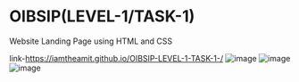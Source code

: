 # OIBSIP(LEVEL-1/TASK-1)
Website Landing Page using HTML and CSS

link-https://iamtheamit.github.io/OIBSIP-LEVEL-1-TASK-1-/
![image](https://github.com/iamtheamit/OIBSIP-LEVEL-1-TASK-1-/assets/139254857/6682940d-2a6e-4885-b6da-56c4c3de8227)
![image](https://github.com/iamtheamit/OIBSIP-LEVEL-1-TASK-1-/assets/139254857/e929c1fe-5282-4ef4-ab01-70138505ba02)
![image](https://github.com/iamtheamit/OIBSIP-LEVEL-1-TASK-1-/assets/139254857/1921d8c5-6650-42b1-9fb3-640b335fe052)

